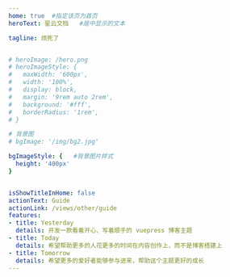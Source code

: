 ```yaml
---
home: true  #指定该页为首页
heroText: 星云文档   #居中显示的文本

tagline: 烦死了


# heroImage: /hero.png  
# heroImageStyle: {
#   maxWidth: '600px',
#   width: '100%',
#   display: block,
#   margin: '9rem auto 2rem',
#   background: '#fff',
#   borderRadius: '1rem',
# }

# 背景图
# bgImage: '/img/bg2.jpg'

bgImageStyle: {   #背景图片样式
  height: '400px'
}


isShowTitleInHome: false
actionText: Guide
actionLink: /views/other/guide
features:
- title: Yesterday
  details: 开发一款看着开心、写着顺手的 vuepress 博客主题
- title: Today
  details: 希望帮助更多的人花更多的时间在内容创作上，而不是博客搭建上
- title: Tomorrow
  details: 希望更多的爱好者能够参与进来，帮助这个主题更好的成长
---
```


<Font />